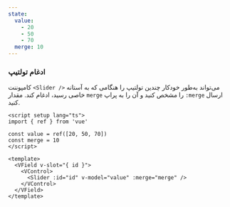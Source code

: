 ```yaml
---
state:
  value:
    - 20
    - 50
    - 70
  merge: 10
---
```


### ادغام تولتیپ

کامپوننت `<Slider />` می‌تواند به‌طور خودکار چندین تولتیپ را هنگامی که به آستانه خاصی رسید، ادغام کند.
مقدار `merge` را مشخص کنید و آن را به پراپ `:merge` ارسال کنید.

<!--code-->

```vue
<script setup lang="ts">
import { ref } from 'vue'

const value = ref([20, 50, 70])
const merge = 10
</script>

<template>
  <VField v-slot="{ id }">
    <VControl>
      <Slider :id="id" v-model="value" :merge="merge" />
    </VControl>
  </VField>
</template>
```

<!--/code-->

<!--example-->

<div class="columns mt-2">
  <div class="column is-6">
    <VField v-slot="{ id }" class="pt-5 px-4 is-slider-info">
      <VControl>
        <Slider 
          :id="id"
          v-model="frontmatter.state.value" 
          :merge="frontmatter.state.merge"
        />
      </VControl>
    </VField>
  </div>
</div>

<!--/example-->
